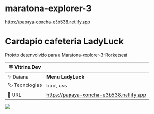 # maratona-explorer-3
https://papaya-concha-e3b538.netlify.app

# Cardapio cafeteria LadyLuck

Projeto desenvolvido para a Maratona-explorer-3-Rocketseat

| :placard: Vitrine.Dev |     |
| -------------  | --- |
| :sparkles: Daiana      | **Menu LadyLuck**
| :label: Tecnologias | html, css
| :rocket: URL         | https://papaya-concha-e3b538.netlify.app

<!-- Inserir imagem com a #vitrinedev ao final do link -->
![](https://papaya-concha-e3b538.netlify.app#vitrinedev)
